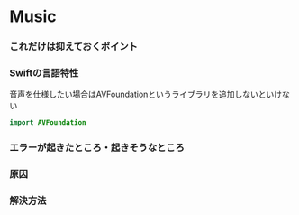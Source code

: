 # Music
### これだけは抑えておくポイント  <br>

### Swiftの⾔語特性  <br>
音声を仕様したい場合はAVFoundationというライブラリを追加しないといけない<br>
```swift
import AVFoundation
```
### エラーが起きたところ・起きそうなところ <br>


### 原因  <br>


### 解決⽅法
